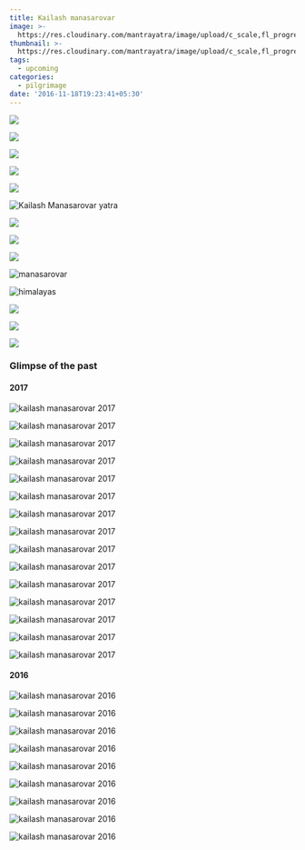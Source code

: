 ```yaml
---
title: Kailash manasarovar
image: >-
  https://res.cloudinary.com/mantrayatra/image/upload/c_scale,fl_progressive,w_1450/v1/kailash-manasarovar-2017/kailash.jpg
thumbnail: >-
  https://res.cloudinary.com/mantrayatra/image/upload/c_scale,fl_progressive,h_300,w_450/v1/kailash-manasarovar-2017/kailash.jpg
tags:
  - upcoming
categories:
  - pilgrimage
date: '2016-11-18T19:23:41+05:30'
---
```

![](https://res.cloudinary.com/mantrayatra/image/upload/c_scale,fl_progressive,w_800/v1/kailash-manasarovar-2017/Kailash_3.jpg)

![](https://res.cloudinary.com/mantrayatra/image/upload/c_scale,fl_progressive,w_800/v1/kailash-manasarovar-2017/Kailash_8.jpg)

![](https://res.cloudinary.com/mantrayatra/image/upload/c_scale,fl_progressive,w_800/v1/kailash-manasarovar-2017/Kailash_2.jpg)

![](https://res.cloudinary.com/mantrayatra/image/upload/c_scale,fl_progressive,w_800/v1/kailash-manasarovar-2017/Kailash_14.jpg)

![](https://res.cloudinary.com/mantrayatra/image/upload/c_scale,fl_progressive,w_800/v1/kailash-manasarovar-2017/Kailash_12.jpg)

![Kailash Manasarovar yatra](https://res.cloudinary.com/mantrayatra/image/upload/c_scale,fl_progressive,w_800/v1/kailash-manasarovar-2017/kailash.jpg)

![](https://res.cloudinary.com/mantrayatra/image/upload/c_scale,fl_progressive,w_800/v1/kailash-manasarovar-2017/Kailash_11.jpg)

![](https://res.cloudinary.com/mantrayatra/image/upload/c_scale,fl_progressive,w_800/v1/kailash-manasarovar-2017/Kailash_13.jpg)

![](https://res.cloudinary.com/mantrayatra/image/upload/c_scale,fl_progressive,w_800/v1/kailash-manasarovar-2017/Kailash_6.jpg)

![manasarovar](https://res.cloudinary.com/mantrayatra/image/upload/c_scale,fl_progressive,w_800/v1/kailash-manasarovar-2017/Kailash_7.jpg)

![himalayas](https://res.cloudinary.com/mantrayatra/image/upload/c_scale,fl_progressive,w_800/v1/kailash-manasarovar-2017/Kailash_10.jpg)

![](https://res.cloudinary.com/mantrayatra/image/upload/c_scale,fl_progressive,w_800/v1/kailash-manasarovar-2017/Kailash_5.jpg)

![](https://res.cloudinary.com/mantrayatra/image/upload/c_scale,fl_progressive,w_800/v1/kailash-manasarovar-2017/Kailash_9.jpg)

![](https://res.cloudinary.com/mantrayatra/image/upload/c_scale,fl_progressive,w_800/v1/kailash-manasarovar-2017/Kailash_4.jpg)

### Glimpse of the past

#### 2017

![kailash manasarovar 2017](https://res.cloudinary.com/mantrayatra/image/upload/c_scale,w_800,fl_progressive/kailash-manasarovar-2017/1.jpg)

![kailash manasarovar 2017](https://res.cloudinary.com/mantrayatra/image/upload/c_scale,w_800,fl_progressive/kailash-manasarovar-2017/2.jpg)

![kailash manasarovar 2017](https://res.cloudinary.com/mantrayatra/image/upload/c_scale,w_800,fl_progressive/kailash-manasarovar-2017/IMG_20170613_055458233.jpg)

![kailash manasarovar 2017](https://res.cloudinary.com/mantrayatra/image/upload/c_scale,w_800,fl_progressive/kailash-manasarovar-2017/IMG_20170613_093349833.jpg)

![kailash manasarovar 2017](https://res.cloudinary.com/mantrayatra/image/upload/c_scale,w_800,fl_progressive/kailash-manasarovar-2017/IMG_20170615_121746059.jpg)

![kailash manasarovar 2017](https://res.cloudinary.com/mantrayatra/image/upload/c_scale,w_800,fl_progressive/kailash-manasarovar-2017/IMG_20170615_190825027.jpg)

![kailash manasarovar 2017](https://res.cloudinary.com/mantrayatra/image/upload/c_scale,w_800,fl_progressive/kailash-manasarovar-2017/IMG_20170616_060722901.jpg)

![kailash manasarovar 2017](https://res.cloudinary.com/mantrayatra/image/upload/c_scale,w_800,fl_progressive/kailash-manasarovar-2017/IMG_20170616_092436890.jpg)

![kailash manasarovar 2017](https://res.cloudinary.com/mantrayatra/image/upload/c_scale,w_800,fl_progressive/kailash-manasarovar-2017/IMG_20170616_143905161.jpg)

![kailash manasarovar 2017](https://res.cloudinary.com/mantrayatra/image/upload/c_scale,w_800,fl_progressive/kailash-manasarovar-2017/IMG_20170618_153759239.jpg)

![kailash manasarovar 2017](https://res.cloudinary.com/mantrayatra/image/upload/c_scale,w_800,fl_progressive/kailash-manasarovar-2017/IMG_20170618_154800818.jpg)

![kailash manasarovar 2017](https://res.cloudinary.com/mantrayatra/image/upload/c_scale,w_800,fl_progressive/kailash-manasarovar-2017/IMG_20170618_181751284.jpg)

![kailash manasarovar 2017](https://res.cloudinary.com/mantrayatra/image/upload/c_scale,w_800,fl_progressive/kailash-manasarovar-2017/IMG_20170619_121601626.jpg)

![kailash manasarovar 2017](https://res.cloudinary.com/mantrayatra/image/upload/c_scale,w_800,fl_progressive/kailash-manasarovar-2017/IMG_20170619_124650427.jpg)

![kailash manasarovar 2017](https://res.cloudinary.com/mantrayatra/image/upload/c_scale,w_800,fl_progressive/kailash-manasarovar-2017/IMG_20170619_174018043.jpg)

#### 2016

![kailash manasarovar 2016](https://res.cloudinary.com/mantrayatra/image/upload/c_scale,w_800,fl_progressive/v1483061675/kailash-manasarovar/IMG_2978.jpg")

![kailash manasarovar 2016](https://res.cloudinary.com/mantrayatra/image/upload/c_scale,w_800,fl_progressive/v1483061718/kailash-manasarovar/IMG_3089.jpg")

![kailash manasarovar 2016](https://res.cloudinary.com/mantrayatra/image/upload/c_scale,w_800,fl_progressive/v1483061732/kailash-manasarovar/IMG_20160623_123655603.jpg")

![kailash manasarovar 2016](https://res.cloudinary.com/mantrayatra/image/upload/c_scale,w_800,fl_progressive/v1483061691/kailash-manasarovar/IMG_20160624_082237374.jpg")

![kailash manasarovar 2016](https://res.cloudinary.com/mantrayatra/image/upload/c_scale,w_800,fl_progressive/v1483061675/kailash-manasarovar/IMG-20160619-WA0032.jpg")

![kailash manasarovar 2016](https://res.cloudinary.com/mantrayatra/image/upload/c_scale,w_800,fl_progressive/v1483061702/kailash-manasarovar/IMG-20160627-WA0029.jpg")

![kailash manasarovar 2016](https://res.cloudinary.com/mantrayatra/image/upload/c_scale,w_800,fl_progressive/v1483061664/kailash-manasarovar/IMG-20160701-WA0306.jpg")

![kailash manasarovar 2016](https://res.cloudinary.com/mantrayatra/image/upload/c_scale,w_800,fl_progressive/v1483061644/kailash-manasarovar/IMG-20160707-WA0147.jpg")

![kailash manasarovar 2016](https://res.cloudinary.com/mantrayatra/image/upload/c_scale,w_800,fl_progressive/v1483061690/kailash-manasarovar/IMG-20161227-WA0078.jpg")
